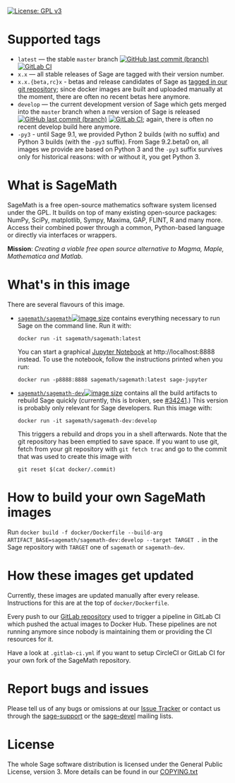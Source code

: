 [![License: GPL v3](https://img.shields.io/badge/License-GPL%20v3-blue.svg)](https://github.com/sagemath/sage/COPYING.txt)

# Supported tags

* `latest` — the stable `master` branch [![GitHub last commit (branch)](https://img.shields.io/github/last-commit/sagemath/sage/master.svg)](https://github.com/sagemath/sage/commits/master) [![GitLab CI](https://gitlab.com/sagemath/sage/badges/master/pipeline.svg)](https://gitlab.com/sagemath/sage/commits/master)
* `x.x` — all stable releases of Sage are tagged with their version number.
* `x.x.{beta,rc}x` - betas and release candidates of Sage as [tagged in our git repository](https://github.com/sagemath/sage/tags); since docker images are built and uploaded manually at the moment, there are often no recent betas here anymore.
* `develop` — the current development version of Sage which gets merged into the `master` branch when a new version of Sage is released [![GitHub last commit (branch)](https://img.shields.io/github/last-commit/sagemath/sage/develop.svg)](https://github.com/sagemath/sage/commits/develop) [![GitLab CI](https://gitlab.com/sagemath/sage/badges/develop/pipeline.svg)](https://gitlab.com/sagemath/sage/commits/develop); again, there is often no recent develop build here anymore.
* `-py3` - until Sage 9.1, we provided Python 2 builds (with no suffix) and Python 3 builds (with the `-py3` suffix). From Sage 9.2.beta0 on, all images we provide are based on Python 3 and the `-py3` suffix survives only for historical reasons: with or without it, you get Python 3.

# What is SageMath

SageMath is a free open-source mathematics software system licensed under the GPL. It builds on top of many existing open-source packages: NumPy, SciPy, matplotlib, Sympy, Maxima, GAP, FLINT, R and many more. Access their combined power through a common, Python-based language or directly via interfaces or wrappers. 

**Mission**: *Creating a viable free open source alternative to Magma, Maple, Mathematica and Matlab.*

# What's in this image

There are several flavours of this image.

* [`sagemath/sagemath`![image size](https://img.shields.io/microbadger/image-size/sagemath/sagemath/latest.svg)](https://hub.docker.com/r/sagemath/sagemath) contains everything necessary to run Sage on the command line. Run it with:
    ```
    docker run -it sagemath/sagemath:latest
    ```
    You can start a graphical [Jupyter Notebook](https://jupyter.org) at http://localhost:8888 instead. To use the notebook, follow the instructions printed when you run:
    ```
    docker run -p8888:8888 sagemath/sagemath:latest sage-jupyter
    ```
* [`sagemath/sagemath-dev`![image size](https://img.shields.io/microbadger/image-size/sagemath/sagemath-dev.svg)](https://hub.docker.com/r/sagemath/sagemath-dev) contains all the build artifacts to rebuild Sage quickly (currently, this is broken, see [#34241](https://trac.sagemath.org/ticket/34241#comment).) This version is probably only relevant for Sage developers. Run this image with:
    ```
    docker run -it sagemath/sagemath-dev:develop
    ```
    This triggers a rebuild and drops you in a shell afterwards. Note that the git repository has been emptied to save space. If you want to use git, fetch from your git repository with `git fetch trac` and go to the commit that was used to create this image with
    ```
    git reset $(cat docker/.commit)
    ```

# How to build your own SageMath images

Run `docker build -f docker/Dockerfile --build-arg ARTIFACT_BASE=sagemath/sagemath-dev:develop --target TARGET .` in the Sage repository with `TARGET` one of `sagemath` or `sagemath-dev`.

# How these images get updated

Currently, these images are updated manually after every release. Instructions for this are at the top of `docker/Dockerfile`.

Every push to our [GitLab repository](https://gitlab.com/sagemath/sage) used to trigger a pipeline in GitLab CI which pushed the actual images to Docker Hub. These pipelines are not running anymore since nobody is maintaining them or providing the CI resources for it.

Have a look at `.gitlab-ci.yml` if you want to setup CircleCI or GitLab CI for your own fork of the SageMath repository.

# Report bugs and issues

Please tell us of any bugs or omissions at our [Issue Tracker](https://trac.sagemath.org) or contact us through the [sage-support](https://groups.google.com/forum/#!forum/sage-support) or the [sage-devel](https://groups.google.com/forum/#!forum/sage-devel) mailing lists.

# License

The whole Sage software distribution is licensed under the General Public License, version 3. More details can be found in our [COPYING.txt](https://github.com/sagemath/sage/blob/master/COPYING.txt)

[//]: # (Please don't break long lines in this files as dockerhub then gets the formatting of this file wrong.)
